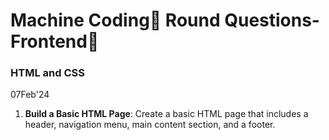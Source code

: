 # Machine Coding🧠 Round Questions-Frontend🎯

### HTML and CSS
07Feb'24
1. **Build a Basic HTML Page**: Create a basic HTML page that includes a header, navigation menu, main content section, and a footer.